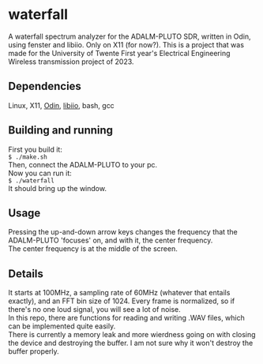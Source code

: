 # waterfall
A waterfall spectrum analyzer for the ADALM-PLUTO SDR, written in Odin, using fenster and libiio. Only on X11 (for now?).
This is a project that was made for the University of Twente First year's Electrical Engineering Wireless transmission project of 2023.

## Dependencies
Linux, X11, [Odin](https://github.com/odin-lang/Odin), [libiio](https://github.com/analogdevicesinc/libiio), bash, gcc

## Building and running
First you build it:\
`$ ./make.sh`\
Then, connect the ADALM-PLUTO to your pc.\
Now you can run it:\
`$ ./waterfall`\
It should bring up the window.

## Usage
Pressing the up-and-down arrow keys changes the frequency that the ADALM-PLUTO 'focuses' on, and with it, the center frequency.\
The center frequency is at the middle of the screen.

## Details
It starts at 100MHz, a sampling rate of 60MHz (whatever that entails exactly), and an FFT bin size of 1024. Every frame is normalized, so if there's no one loud signal, you will see a lot of noise.\
In this repo, there are functions for reading and writing .WAV files, which can be implemented quite easily.\
There is currently a memory leak and more wierdness going on with closing the device and destroying the buffer. I am not sure why it won't destroy the buffer properly.
